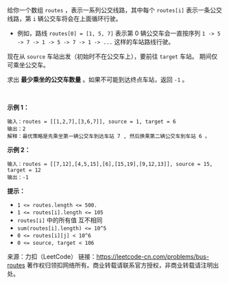 给你一个数组 ```routes``` ，表示一系列公交线路，其中每个 ```routes[i]``` 表示一条公交线路，第 ```i``` 辆公交车将会在上面循环行驶。

* 例如，路线 ```routes[0] = [1, 5, 7]``` 表示第 0 辆公交车会一直按序列 ```1 -> 5 -> 7 -> 1 -> 5 -> 7 -> 1 -> ...``` 这样的车站路线行驶。

现在从 ```source``` 车站出发（初始时不在公交车上），要前往 ```target``` 车站。 期间仅可乘坐公交车。

求出 **最少乘坐的公交车数量** 。如果不可能到达终点车站，返回 ```-1``` 。

 

**示例 1：**
```
输入：routes = [[1,2,7],[3,6,7]], source = 1, target = 6
输出：2
解释：最优策略是先乘坐第一辆公交车到达车站 7 , 然后换乘第二辆公交车到车站 6 。 
```
**示例 2：**
```
输入：routes = [[7,12],[4,5,15],[6],[15,19],[9,12,13]], source = 15, target = 12
输出：-1
```

**提示：**

* ```1 <= routes.length <= 500.```
* ```1 <= routes[i].length <= 105```
* ```routes[i]``` 中的所有值 互不相同
* ```sum(routes[i].length) <= 10^5```
* ```0 <= routes[i][j] < 10^6```
* ```0 <= source, target < 106```

来源：力扣（LeetCode）
链接：https://leetcode-cn.com/problems/bus-routes
著作权归领扣网络所有。商业转载请联系官方授权，非商业转载请注明出处。